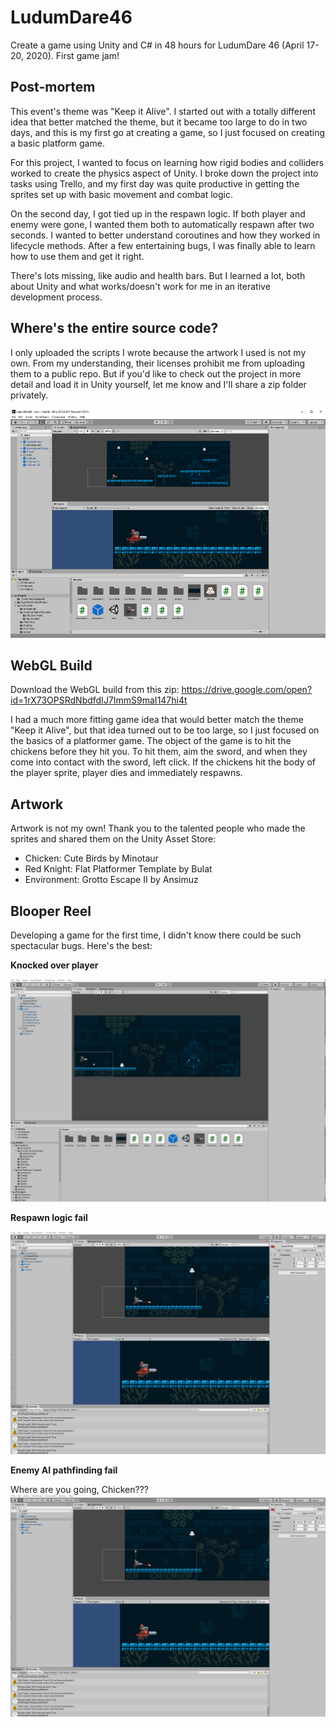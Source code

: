 # LudumDare46
Create a game using Unity and C# in 48 hours for LudumDare 46 (April 17-20, 2020). First game jam!

## Post-mortem

This event's theme was "Keep it Alive". I started out with a totally different idea that better matched the theme, but it became too large to do in two days, and this is my first go at creating a game, so I just focused on creating a basic platform game.

For this project, I wanted to focus on learning how rigid bodies and colliders worked to create the physics aspect of Unity. I broke down the project into tasks using Trello, and my first day was quite productive in getting the sprites set up with basic movement and combat logic. 

On the second day, I got tied up in the respawn logic. If both player and enemy were gone, I wanted them both to automatically respawn after two seconds. I wanted to better understand coroutines and how they worked in lifecycle methods. After a few entertaining bugs, I was finally able to learn how to use them and get it right.

There's lots missing, like audio and health bars. But I learned a lot, both about Unity and what works/doesn't work for me in an iterative development process.

## Where's the entire source code?

I only uploaded the scripts I wrote because the artwork I used is not my own. From my understanding, their licenses prohibit me from uploading them to a public repo. But if you'd like to check out the project in more detail and load it in Unity yourself, let me know and I'll share a zip folder privately.

![Game in Unity](imagesForReadMe/FirstGameInUnity.png)

## WebGL Build

Download the WebGL build from this zip: https://drive.google.com/open?id=1rX73OPSRdNbdfdIJ7ImmS9maI147hi4t

I had a much more fitting game idea that would better match the theme "Keep it Alive", but that idea turned out to be too large, so I just focused on the basics of a platformer game. The object of the game is to hit the chickens before they hit you. To hit them, aim the sword, and when they come into contact with the sword, left click. If the chickens hit the body of the player sprite, player dies and immediately respawns.

## Artwork

Artwork is not my own! Thank you to the talented people who made the sprites and shared them on the Unity Asset Store:
* Chicken: Cute Birds by Minotaur
* Red Knight: Flat Platformer Template by Bulat
* Environment: Grotto Escape II by Ansimuz

## Blooper Reel

Developing a game for the first time, I didn't know there could be such spectacular bugs. Here's the best:

**Knocked over player**

![Player can still move despite being knocked over](imagesForReadMe/bug.gif)

**Respawn logic fail**

![Both player and enemy respawn hundreds of times](imagesForReadMe/enemyAIFail.gif)

**Enemy AI pathfinding fail**

Where are you going, Chicken???
![Enemy goes in wrong direction](imagesForReadMe/enemyAIFail.gif)
